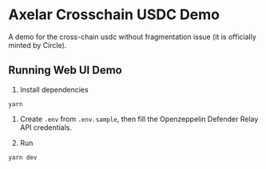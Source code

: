 # Axelar Crosschain USDC Demo

A demo for the cross-chain usdc without fragmentation issue (it is officially minted by Circle).

## Running Web UI Demo

1. Install dependencies

```
yarn
```

1. Create `.env` from `.env.sample`, then fill the Openzeppelin Defender Relay API credentials.

2. Run

```
yarn dev
```
